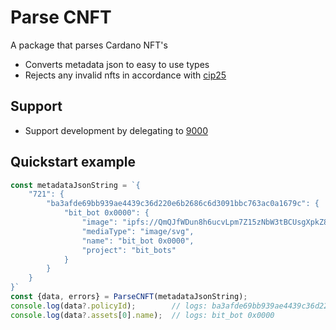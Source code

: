 # Parse CNFT
A package that parses Cardano NFT's
- Converts metadata json to easy to use types
- Rejects any invalid nfts in accordance with [cip25](https://cips.cardano.org/cips/cip25/#abstract)

## Support
- Support development by delegating to [9000](https://ada9000.io)


## Quickstart example

```js
const metadataJsonString = `{
    "721": {
        "ba3afde69bb939ae4439c36d220e6b2686c6d3091bbc763ac0a1679c": {
            "bit_bot 0x0000": {
                "image": "ipfs://QmQJfWDun8h6ucvLpm7Z15zNbW3tBCUsgXpkZ8ETCisgm9",
                "mediaType": "image/svg",
                "name": "bit_bot 0x0000",
                "project": "bit_bots"
            }
        }
    }
}`
const {data, errors} = ParseCNFT(metadataJsonString);
console.log(data?.policyId);        // logs: ba3afde69bb939ae4439c36d220e6b2686c6d3091bbc763ac0a1679c
console.log(data?.assets[0].name);  // logs: bit_bot 0x0000
```
